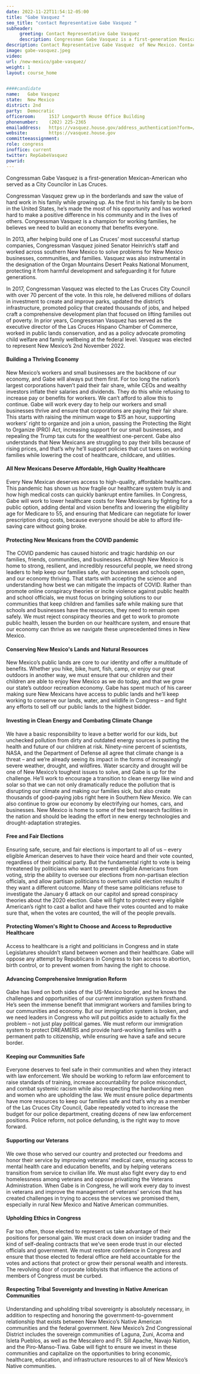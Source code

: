 ```yaml
---
date: 2022-11-22T11:54:12-05:00
title: "Gabe Vasquez "
seo_title: "contact Representative Gabe Vasquez "
subheader:
     greeting: Contact Representative Gabe Vasquez  
     description: Congressman Gabe Vasquez is a first-generation Mexican-American who served as a City Councilor in Las Cruces. 
description: Contact Representative Gabe Vasquez  of New Mexico. Contact information for Gabe Vasquez  includes email address, phone number, and mailing address.
image: gabe-vasquez.jpeg
video: 
url: /new-mexico/gabe-vasquez/
weight: 1
layout: course_home


####candidate
name:	Gabe Vasquez 
state:	New Mexico
district: 2nd
party:	Democratic
officeroom:		1517 Longworth House Office Building
phonenumber:	(202) 225-2365
emailaddress:	https://vasquez.house.gov/address_authentication?form=/contact
website:		https://vasquez.house.gov
committeeassignment: 
role: congress
inoffice: current
twitter: RepGabeVasquez
powrid: 
---
```


Congressman Gabe Vasquez is a first-generation Mexican-American who served as a City Councilor in Las Cruces. 

Congressman Vasquez grew up in the borderlands and saw the value of hard work in his family while growing up. As the first in his family to be born in the United States, he’s made the most of his opportunity and has worked hard to make a positive difference in his community and in the lives of others. Congressman Vasquez is a champion for working families, he believes we need to build an economy that benefits everyone.

In 2013, after helping build one of Las Cruces’ most successful startup companies, Congressman Vasquez joined Senator Heinrich’s staff and worked across southern New Mexico to solve problems for New Mexico businesses, communities, and families. Vasquez was also instrumental in the designation of the Organ Mountains Desert Peaks National Monument, protecting it from harmful development and safeguarding it for future generations.  

In 2017, Congressman Vasquez was elected to the Las Cruces City Council with over 70 percent of the vote. In this role, he delivered millions of dollars in investment to create and improve parks, updated the district’s infrastructure, promoted policy that created thousands of jobs, and helped craft a comprehensive development plan that focused on lifting families out of poverty. In prior years, Congressman Vasquez has served as the executive director of the Las Cruces Hispano Chamber of Commerce, worked in public lands conservation, and as a policy advocate promoting child welfare and family wellbeing at the federal level.
Vasquez was elected to represent New Mexico’s 2nd November 2022.  

#### Building a Thriving Economy
New Mexico’s workers and small businesses are the backbone of our economy, and Gabe will always put them first. For too long the nation’s largest corporations haven’t paid their fair share, while CEOs and wealthy investors inflate their salaries and dividends. They do this while refusing to increase pay or benefits for workers. We can’t afford to allow this to continue. Gabe will work every day to help our workers and small businesses thrive and ensure that corporations are paying their fair share. This starts with raising the minimum wage to $15 an hour, supporting workers’ right to organize and join a union, passing the Protecting the Right to Organize (PRO) Act, increasing support for our small businesses, and repealing the Trump tax cuts for the wealthiest one-percent. Gabe also understands that New Mexicans are struggling to pay their bills because of rising prices, and that’s why he’ll support policies that cut taxes on working families while lowering the cost of healthcare, childcare, and utilities.

#### All New Mexicans Deserve Affordable, High Quality Healthcare
Every New Mexican deserves access to high-quality, affordable healthcare. This pandemic has shown us how fragile our healthcare system truly is and how high medical costs can quickly bankrupt entire families. In Congress, Gabe will work to lower healthcare costs for New Mexicans by fighting for a public option, adding dental and vision benefits and lowering the eligibility age for Medicare to 55, and ensuring that Medicare can negotiate for lower prescription drug costs, because everyone should be able to afford life-saving care without going broke.

#### Protecting New Mexicans from the COVID pandemic
The COVID pandemic has caused historic and tragic hardship on our families, friends, communities, and businesses. Although New Mexico is home to strong, resilient, and incredibly resourceful people, we need strong leaders to help keep our families safe, our businesses and schools open, and our economy thriving. That starts with accepting the science and understanding how best we can mitigate the impacts of COVID. Rather than promote online conspiracy theories or incite violence against public health and school officials, we must focus on bringing solutions to our communities that keep children and families safe while making sure that schools and businesses have the resources, they need to remain open safely. We must reject conspiracy theories and get to work to promote public health, lessen the burden on our healthcare system, and ensure that our economy can thrive as we navigate these unprecedented times in New Mexico.

#### Conserving New Mexico's Lands and Natural Resources
New Mexico’s public lands are core to our identity and offer a multitude of benefits. Whether you hike, bike, hunt, fish, camp, or enjoy our great outdoors in another way, we must ensure that our children and their children are able to enjoy New Mexico as we do today, and that we grow our state’s outdoor recreation economy. Gabe has spent much of his career making sure New Mexicans have access to public lands and he’ll keep working to conserve our lands, water, and wildlife in Congress – and fight any efforts to sell off our public lands to the highest bidder.

#### Investing in Clean Energy and Combating Climate Change
We have a basic responsibility to leave a better world for our kids, but unchecked pollution from dirty and outdated energy sources is putting the health and future of our children at risk. Ninety-nine percent of scientists, NASA, and the Department of Defense all agree that climate change is a threat – and we’re already seeing its impact in the forms of increasingly severe weather, drought, and wildfires. Water scarcity and drought will be one of New Mexico’s toughest issues to solve, and Gabe is up for the challenge. He’ll work to encourage a transition to clean energy like wind and solar so that we can not only dramatically reduce the pollution that is disrupting our climate and making our families sick, but also create thousands of good-paying jobs right here in Southern New Mexico. We can also continue to grow our economy by electrifying our homes, cars, and businesses. New Mexico is home to some of the best research facilities in the nation and should be leading the effort in new energy technologies and drought-adaptation strategies.

#### Free and Fair Elections
Ensuring safe, secure, and fair elections is important to all of us – every eligible American deserves to have their voice heard and their vote counted, regardless of their political party. But the fundamental right to vote is being threatened by politicians who want to prevent eligible Americans from voting, strip the ability to oversee our elections from non-partisan election officials, and allow partisan politicians to overturn valid election results if they want a different outcome. Many of these same politicians refuse to investigate the January 6 attack on our capitol and spread conspiracy theories about the 2020 election. Gabe will fight to protect every eligible American’s right to cast a ballot and have their votes counted and to make sure that, when the votes are counted, the will of the people prevails.

#### Protecting Women's Right to Choose and Access to Reproductive Healthcare
Access to healthcare is a right and politicians in Congress and in state Legislatures shouldn’t stand between women and their healthcare. Gabe will oppose any attempt by Republicans in Congress to ban access to abortion, birth control, or to prevent women from having the right to choose.

#### Advancing Comprehensive Immigration Reform
Gabe has lived on both sides of the US-Mexico border, and he knows the challenges and opportunities of our current immigration system firsthand. He’s seen the immense benefit that immigrant workers and families bring to our communities and economy. But our immigration system is broken, and we need leaders in Congress who will put politics aside to actually fix the problem – not just play political games. We must reform our immigration system to protect DREAMERS and provide hard-working families with a permanent path to citizenship, while ensuring we have a safe and secure border.

#### Keeping our Communities Safe
Everyone deserves to feel safe in their communities and when they interact with law enforcement. We should be working to reform law enforcement to raise standards of training, increase accountability for police misconduct, and combat systemic racism while also respecting the hardworking men and women who are upholding the law. We must ensure police departments have more resources to keep our families safe and that’s why as a member of the Las Cruces City Council, Gabe repeatedly voted to increase the budget for our police department, creating dozens of new law enforcement positions. Police reform, not police defunding, is the right way to move forward.

#### Supporting our Veterans
We owe those who served our country and protected our freedoms and honor their service by improving veterans’ medical care, ensuring access to mental health care and education benefits, and by helping veterans transition from service to civilian life. We must also fight every day to end homelessness among veterans and oppose privatizing the Veterans Administration. When Gabe is in Congress, he will work every day to invest in veterans and improve the management of veterans’ services that has created challenges in trying to access the services we promised them, especially in rural New Mexico and Native American communities.

#### Upholding Ethics in Congress
Far too often, those elected to represent us take advantage of their positions for personal gain. We must crack down on insider trading and the kind of self-dealing contracts that we’ve seen erode trust in our elected officials and government. We must restore confidence in Congress and ensure that those elected to federal office are held accountable for the votes and actions that protect or grow their personal wealth and interests. The revolving door of corporate lobbyists that influence the actions of members of Congress must be curbed.

#### Respecting Tribal Sovereignty and Investing in Native American Communities
Understanding and upholding tribal sovereignty is absolutely necessary, in addition to respecting and honoring the government-to-government relationship that exists between New Mexico’s Native American communities and the federal government. New Mexico’s 2nd Congressional District includes the sovereign communities of Laguna, Zuni, Acoma and Isleta Pueblos, as well as the Mescalero and Ft. Sill Apache, Navajo Nation, and the Piro-Manso-Tiwa. Gabe will fight to ensure we invest in these communities and capitalize on the opportunities to bring economic, healthcare, education, and infrastructure resources to all of New Mexico’s Native communities.